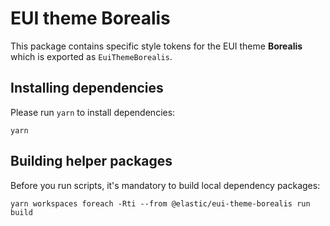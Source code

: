 # EUI theme **Borealis**

This package contains specific style tokens for the EUI theme **Borealis** which is exported as `EuiThemeBorealis`.

## Installing dependencies

Please run `yarn` to install dependencies:

```shell
yarn
```

## Building helper packages

Before you run scripts, it's mandatory to build local dependency packages:

```shell
yarn workspaces foreach -Rti --from @elastic/eui-theme-borealis run build
```